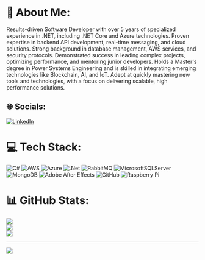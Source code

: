 # 💫 About Me:
Results-driven Software Developer with over 5 years of specialized experience in .NET, including .NET Core and Azure technologies. Proven expertise in backend API development, real-time messaging, and cloud solutions. Strong background in database management, AWS services, and security protocols. Demonstrated success in leading complex projects, optimizing performance, and mentoring junior developers. Holds a Master's degree in Power Systems Engineering and is skilled in integrating emerging technologies like Blockchain, AI, and IoT. Adept at quickly mastering new tools and technologies, with a focus on delivering scalable, high<br>performance solutions. 


## 🌐 Socials:
[![LinkedIn](https://img.shields.io/badge/LinkedIn-%230077B5.svg?logo=linkedin&logoColor=white)](https://linkedin.com/in/shakeel-ka) 

# 💻 Tech Stack:
![C#](https://img.shields.io/badge/c%23-%23239120.svg?style=for-the-badge&logo=csharp&logoColor=white) ![AWS](https://img.shields.io/badge/AWS-%23FF9900.svg?style=for-the-badge&logo=amazon-aws&logoColor=white) ![Azure](https://img.shields.io/badge/azure-%230072C6.svg?style=for-the-badge&logo=microsoftazure&logoColor=white) ![.Net](https://img.shields.io/badge/.NET-5C2D91?style=for-the-badge&logo=.net&logoColor=white) ![RabbitMQ](https://img.shields.io/badge/rabbitmq-FF6600?style=for-the-badge&logo=rabbitmq&logoColor=white) ![MicrosoftSQLServer](https://img.shields.io/badge/Microsoft%20SQL%20Server-CC2927?style=for-the-badge&logo=microsoft%20sql%20server&logoColor=white) ![MongoDB](https://img.shields.io/badge/MongoDB-%234ea94b.svg?style=for-the-badge&logo=mongodb&logoColor=white) ![Adobe After Effects](https://img.shields.io/badge/Adobe%20After%20Effects-9999FF.svg?style=for-the-badge&logo=Adobe%20After%20Effects&logoColor=white) ![GitHub](https://img.shields.io/badge/github-%23121011.svg?style=for-the-badge&logo=github&logoColor=white) ![Raspberry Pi](https://img.shields.io/badge/-RaspberryPi-C51A4A?style=for-the-badge&logo=Raspberry-Pi)
# 📊 GitHub Stats:
![](https://github-readme-stats.vercel.app/api?username=kashakeel&theme=tokyonight&hide_border=false&include_all_commits=false&count_private=false)<br/>
![](https://github-readme-streak-stats.herokuapp.com/?user=kashakeel&theme=tokyonight&hide_border=false)<br/>
![](https://github-readme-stats.vercel.app/api/top-langs/?username=kashakeel&theme=tokyonight&hide_border=false&include_all_commits=false&count_private=false&layout=compact)

---
[![](https://visitcount.itsvg.in/api?id=kashakeel&icon=0&color=0)](https://visitcount.itsvg.in)

<!-- Proudly created with GPRM ( https://gprm.itsvg.in ) -->
